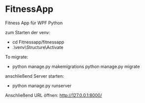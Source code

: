 # FitnessApp
Fitness App für WPF Python


zum Starten der venv:
- cd Fitnessapp/fitnessapp
- .\venv\Structure\Activate

To migrate:
- python manage.py makemigrations
python manage.py migrate

anschließend Server starten:
- python manage.py runserver

Anschließend URL öffnen:
http://127.0.0.1:8000/